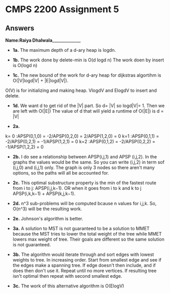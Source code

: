 # CMPS 2200 Assignment 5
## Answers

**Name:**__Raiya Dhalwala________________

- **1a.**
The maximum depth of a d-ary heap is logdn.

- **1b.**
The work done by delete-min is O(d logd n)
The work doen by insert is O(logd n)

- **1c.**
The new bound of the work for d-ary heap for dijkstras algortihm is O(|V|logd|V| + |E|logd|V|).

O(V) is for initializing and making heap. VlogdV and ElogdV to insert and delete.

- **1d.**
  We want d to get rid of the |V| part. So d= |V| so logd|V|= 1. Then we are left with O(|E|)
The value of d that will yield a runtime of O(|E|) is 
d = |V|

- **2a.**

k= 0 :APSP(0,1,0) = -2/APSP(0,2,0) = 2/APSP(1,2,0) = 0
k=1 :APSP(0,1,1) = -2/APSP(0,2,1) = -1/APSP(1,2,1) = 0
k=2 :APSP(0,1,2) = -2/APSP(0,2,2) = -1/APSP(1,2,2) = 0

- **2b.**
I do see a relationship between APSP(i,j,1) and APSP (i,j,2). In the graphs the values would be the same. So you can write (i,j,2) in term sof (i,j,0) and (i,j,1) only. The graph is only 3 nodes so there aren't many options, so the paths will all be accounted for.

- **2c.**
This optimal substructure property is the min of the fastest route from i to j: APSP(i,j,k−1). OR when it goes from i to k and k to j APSP(i,k,k−1) + APSP(k,j,k−1). 

- **2d.**
n^3 sub-problems will be computed bcause n values for i,j,k. So, O(n^3) will be the resulting work.

- **2e.**
Johnson's algorithm is better. 

- **3a.**
A solution to MST is not guaranteed to be a solution to MMET because the MST tries to lower the total weight of the tree while MMET lowers max weight of tree. Their goals are different so the same solution is not guaranteed.

- **3b.**
The algorithm would iterate through and sort edges with lowest weights to tree. In increasing order. Start from smallest edge and see if the edges make a spanning tree. If edge doesn't then include, and if does then don't use it. Repeat until no more vertices. If resulting tree isn't optimal then repeat with second smallest edge. 

- **3c.**
The work of this alternative algorithm is O(ElogV)